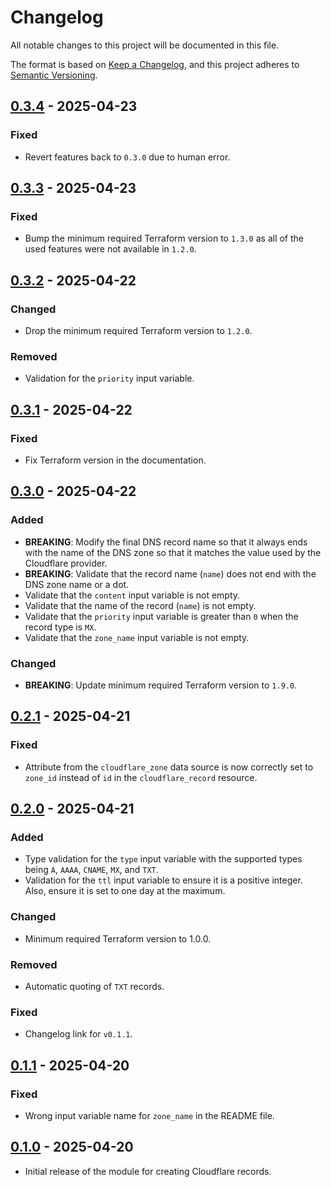 # Changelog

All notable changes to this project will be documented in this file.

The format is based on [Keep a Changelog](https://keepachangelog.com/en/1.1.0/),
and this project adheres to
[Semantic Versioning](https://semver.org/spec/v2.0.0.html).

## [0.3.4] - 2025-04-23

### Fixed

- Revert features back to `0.3.0` due to human error.

## [0.3.3] - 2025-04-23

### Fixed

- Bump the minimum required Terraform version to `1.3.0` as all of the used
  features were not available in `1.2.0`.

## [0.3.2] - 2025-04-22

### Changed

- Drop the minimum required Terraform version to `1.2.0`.

### Removed

- Validation for the `priority` input variable.

## [0.3.1] - 2025-04-22

### Fixed

- Fix Terraform version in the documentation.

## [0.3.0] - 2025-04-22

### Added

- **BREAKING**: Modify the final DNS record name so that it always ends with the
  name of the DNS zone so that it matches the value used by the Cloudflare
  provider.
- **BREAKING**: Validate that the record name (`name`) does not end with the DNS
  zone name or a dot.
- Validate that the `content` input variable is not empty.
- Validate that the name of the record (`name`) is not empty.
- Validate that the `priority` input variable is greater than `0` when the
  record type is `MX`.
- Validate that the `zone_name` input variable is not empty.

### Changed

- **BREAKING**: Update minimum required Terraform version to `1.9.0`.

## [0.2.1] - 2025-04-21

### Fixed

- Attribute from the `cloudflare_zone` data source is now correctly set to
  `zone_id` instead of `id` in the `cloudflare_record` resource.

## [0.2.0] - 2025-04-21

### Added

- Type validation for the `type` input variable with the supported types being
  `A`, `AAAA`, `CNAME`, `MX`, and `TXT`.
- Validation for the `ttl` input variable to ensure it is a positive integer.
  Also, ensure it is set to one day at the maximum.

### Changed

- Minimum required Terraform version to 1.0.0.

### Removed

- Automatic quoting of `TXT` records.

### Fixed

- Changelog link for `v0.1.1`.

## [0.1.1] - 2025-04-20

### Fixed

- Wrong input variable name for `zone_name` in the README file.

## [0.1.0] - 2025-04-20

- Initial release of the module for creating Cloudflare records.

[unreleased]:
  https://github.com/visiosto/terraform-cloudflare-record/compare/v0.3.4...HEAD
[0.3.4]:
  https://github.com/visiosto/terraform-cloudflare-record/compare/v0.3.3...v0.3.4
[0.3.3]:
  https://github.com/visiosto/terraform-cloudflare-record/compare/v0.3.2...v0.3.3
[0.3.2]:
  https://github.com/visiosto/terraform-cloudflare-record/compare/v0.3.1...v0.3.2
[0.3.1]:
  https://github.com/visiosto/terraform-cloudflare-record/compare/v0.3.0...v0.3.1
[0.3.0]:
  https://github.com/visiosto/terraform-cloudflare-record/compare/v0.2.1...v0.3.0
[0.2.1]:
  https://github.com/visiosto/terraform-cloudflare-record/compare/v0.2.0...v0.2.1
[0.2.0]:
  https://github.com/visiosto/terraform-cloudflare-record/compare/v0.1.1...v0.2.0
[0.1.1]:
  https://github.com/visiosto/terraform-cloudflare-record/compare/v0.1.0...v0.1.1
[0.1.0]:
  https://github.com/visiosto/terraform-cloudflare-record/releases/tag/v0.1.0

